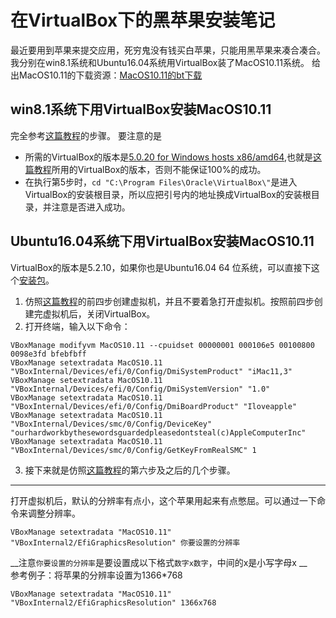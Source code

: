 # 在VirtualBox下的黑苹果安装笔记
最近要用到苹果来提交应用，死穷鬼没有钱买白苹果，只能用黑苹果来凑合凑合。我分别在win8.1系统和Ubuntu16.04系统用VirtualBox装了MacOS10.11系统。
给出MacOS10.11的下载资源：[MacOS10.11的bt下载](http://pan.baidu.com/s/1gffjgv5)

## win8.1系统下用VirtualBox安装MacOS10.11
完全参考[这篇教程](https://blog.csdn.net/chy555chy/article/details/51407410)的步骤。
要注意的是
* 所需的VirtualBox的版本是[5.0.20 for Windows hosts x86/amd64](http://download.virtualbox.org/virtualbox/5.0.20/VirtualBox-5.0.20-106931-Win.exe),也就是[这篇教程](https://blog.csdn.net/chy555chy/article/details/51407410)所用的VirtualBox的版本，否则不能保证100%的成功。
* 在执行第5步时，`cd "C:\Program Files\Oracle\VirtualBox\"`是进入VirtualBox的安装根目录，所以应把引号内的地址换成VirtualBox的安装根目录，并注意是否进入成功。

## Ubuntu16.04系统下用VirtualBox安装MacOS10.11
VirtualBox的版本是5.2.10，如果你也是Ubuntu16.04 64 位系统，可以直接下这个[安装包](https://download.virtualbox.org/virtualbox/5.2.10/virtualbox-5.2_5.2.10-122088~Ubuntu~xenial_amd64.deb)。
1. 仿照[这篇教程](https://blog.csdn.net/chy555chy/article/details/51407410)的前四步创建虚拟机，并且不要着急打开虚拟机。按照前四步创建完虚拟机后，关闭VirtualBox。
2. 打开终端，输入以下命令：
```shell
VBoxManage modifyvm MacOS10.11 --cpuidset 00000001 000106e5 00100800 0098e3fd bfebfbff
VBoxManage setextradata MacOS10.11 "VBoxInternal/Devices/efi/0/Config/DmiSystemProduct" "iMac11,3"
VBoxManage setextradata MacOS10.11 "VBoxInternal/Devices/efi/0/Config/DmiSystemVersion" "1.0"
VBoxManage setextradata MacOS10.11 "VBoxInternal/Devices/efi/0/Config/DmiBoardProduct" "Iloveapple"
VBoxManage setextradata MacOS10.11 "VBoxInternal/Devices/smc/0/Config/DeviceKey" "ourhardworkbythesewordsguardedpleasedontsteal(c)AppleComputerInc"
VBoxManage setextradata MacOS10.11 "VBoxInternal/Devices/smc/0/Config/GetKeyFromRealSMC" 1
```
3. 接下来就是仿照[这篇教程](https://blog.csdn.net/chy555chy/article/details/51407410)的第六步及之后的几个步骤。

<hr />

打开虚拟机后，默认的分辨率有点小，这个苹果用起来有点憋屈。可以通过一下命令来调整分辨率。
```shell
VBoxManage setextradata "MacOS10.11" "VBoxInternal2/EfiGraphicsResolution" 你要设置的分辨率
```
__注意`你要设置的分辨率`是要设置成以下格式`数字x数字`，中间的x是小写字母x __ <br/>
参考例子：将苹果的分辨率设置为1366*768
```shell
VBoxManage setextradata "MacOS10.11" "VBoxInternal2/EfiGraphicsResolution" 1366x768
```